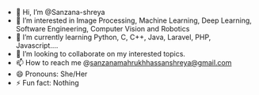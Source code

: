 - 👋 Hi, I’m @Sanzana-shreya
- 👀 I’m interested in Image Processing, Machine Learning, Deep Learning, Software Engineering, Computer Vision and Robotics
- 🌱 I’m currently learning Python, C, C++, Java, Laravel, PHP, Javascript.... 
- 💞️ I’m looking to collaborate on my interested topics.
- 📫 How to reach me @sanzanamahrukhhassanshreya@gmail.com
- 😄 Pronouns: She/Her
- ⚡ Fun fact: Nothing

<!---
Sanzana-shreya/Sanzana-shreya is a ✨ special ✨ repository because its `README.md` (this file) appears on your GitHub profile.
You can click the Preview link to take a look at your changes.
--->
